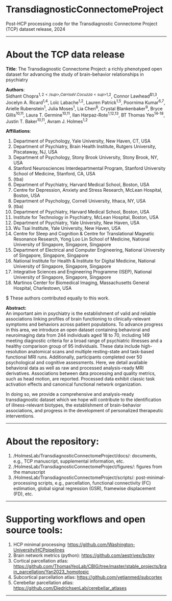 # TransdiagnosticConnectomeProject
Post-HCP processing code for the Transdiagnostic Connectome Project (TCP) dataset release, 2024

<hr>
<h1>About the TCP data release </h1>   

**Title**: The Transdiagnostic Connectome Project: a richly phenotyped open dataset for advancing the study of brain-behavior relationships in psychiatry

**Authors**:  
Sidhant Chopra<sup>$1,2</sup>, Carrisa V. Cocuzza<sup>$1,2</sup>, Connor Lawhead<sup>$1,3</sup>, Jocelyn A. Ricard<sup>1,4</sup>, Loïc Labache<sup>1,2</sup>, Lauren Patrick<sup>1,5</sup>, Poornima Kumar<sup>6,7</sup>, Arielle Rubenstein<sup>1</sup>, Julia Moses<sup>1</sup>, Lia Chen<sup>8</sup>, Crystal Blankenbaker<sup>9</sup>, Bryce Gillis<sup>10,11</sup>, Laura T. Germine<sup>10,11</sup>, Ilan Harpaz-Rote<sup>1,12,13</sup>, BT Thomas Yeo<sup>14-18</sup>, Justin T. Baker<sup>10,11</sup>, Avram J. Holmes<sup>1,2</sup>   

**Affiliations**:   
1.	Department of Psychology, Yale University, New Haven, CT, USA
2.	Department of Psychiatry, Brain Health Institute, Rutgers University, Piscataway, NJ, USA
3.	Department of Psychology, Stony Brook University, Stony Brook, NY, USA
4.	Stanford Neurosciences Interdepartmental Program, Stanford University School of Medicine, Stanford, CA, USA
5.	(tba) 
6.	Department of Psychiatry, Harvard Medical School, Boston, USA
7.	Centre for Depression, Anxiety and Stress Research, McLean Hospital, Boston, USA
8.	Department of Psychology, Cornell University, Ithaca, NY, USA
9.	(tba)
10.	Department of Psychiatry, Harvard Medical School, Boston, USA
11.	Institute for Technology in Psychiatry, McLean Hospital, Boston, USA
12.	Department of Psychiatry, Yale University, New Haven, USA 
13.	Wu Tsai Institute, Yale University, New Haven, USA
14.	Centre for Sleep and Cognition & Centre for Translational Magnetic Resonance Research, Yong Loo Lin School of Medicine, National University of Singapore, Singapore, Singapore
15.	Department of Electrical and Computer Engineering, National University of Singapore, Singapore, Singapore
16.	National Institute for Health & Institute for Digital Medicine, National University of Singapore, Singapore, Singapore
17.	Integrative Sciences and Engineering Programme (ISEP), National University of Singapore, Singapore, Singapore
18.	Martinos Center for Biomedical Imaging, Massachusetts General Hospital, Charlestown, USA

$ These authors contributed equally to this work.

**Abstract:**   
An important aim in psychiatry is the establishment of valid and reliable associations linking profiles of  brain functioning to clinically-relevant symptoms and behaviors across patient populations. To advance progress in this area, we introduce an open dataset containing behavioral and neuroimaging data from 244 individuals aged 18 to 70, including 149 meeting diagnostic criteria for a broad range of psychiatric illnesses and a healthy comparison group of 95 individuals. These data include high-resolution anatomical scans and multiple resting-state and task-based functional MRI runs. Additionally, participants completed over 50 psychological and cognitive assessments. Here, we detail available behavioral data as well as raw and processed analysis-ready MRI derivatives. Associations between data processing and quality metrics, such as head motion, are reported. Processed data exhibit classic task activation effects and canonical functional network organization. 

In doing so, we provide a comprehensive and analysis-ready transdiagnostic dataset which we hope  will contribute to the identification of illness-relevant biotypes, the establishment of brain-behavior associations, and progress in the development of personalized therapeutic interventions.

<hr>
<h1>About the repository:</h1>

1. /HolmesLab/TransdiagnosticConnectomeProject/docs/: documents, e.g., TCP manuscript, supplemental information, etc.
2. /HolmesLab/TransdiagnosticConnectomeProject/figures/: figures from the manuscript
3. /HolmesLab/TransdiagnosticConnectomeProject/scripts/: post-minimal-processing scripts, e.g., parcellation, functional connectivity (FC) estimation, global signal regression (GSR), framewise displacement (FD), etc.

<hr>
<h1>Supporting workflows and open source tools:</h1>

1. HCP minimal processing: https://github.com/Washington-University/HCPpipelines
2. Brain network metrics (python): https://github.com/aestrivex/bctpy
3. Cortical parcellation atlas: https://github.com/ThomasYeoLab/CBIG/tree/master/stable_projects/brain_parcellation/Yan2023_homotopic
4. Subcortical parcellation atlas: https://github.com/yetianmed/subcortex
5. Cerebellar parcellation atlas: https://github.com/DiedrichsenLab/cerebellar_atlases

<hr>
